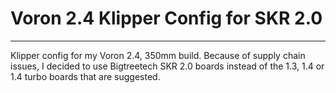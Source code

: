 # Voron 2.4 Klipper Config for SKR 2.0
---

Klipper config for my Voron 2.4, 350mm build. Because of supply chain issues, I decided to use Bigtreetech SKR 2.0 boards instead of the 1.3, 1.4 or 1.4 turbo boards that are suggested. 
